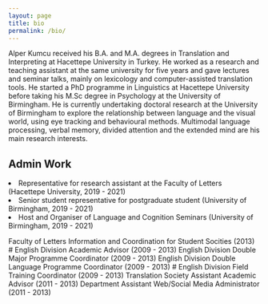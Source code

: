 ```yaml
---
layout: page
title: bio
permalink: /bio/
---
```


Alper Kumcu received his B.A. and M.A. degrees in Translation and Interpreting at Hacettepe University in Turkey. He worked as a research and teaching assistant at the same university for five years and gave lectures and seminar talks, mainly on lexicology and computer-assisted translation tools. He started a PhD programme in Linguistics at Hacettepe University before taking his M.Sc degree in Psychology at the University of Birmingham. He is currently undertaking doctoral research at the University of Birmingham to explore the relationship between language and the visual world, using eye tracking and behavioural methods. Multimodal language processing, verbal memory, divided attention and the extended mind are his main research interests.

<p><h2>Admin Work</h2>
<li>Representative for research assistant at the Faculty of Letters (Hacettepe University, 2019 - 2021)</li>
<li>Senior student representative for postgraduate student (University of Birmingham, 2019 - 2021)</li>
<li>Host and Organiser of Language and Cognition Seminars (University of Birmingham, 2019 - 2021)</li>


Faculty of Letters Information and Coordination for Student Socities (2013) # English Division Academic Advisor (2009 - 2013)
English Division Double Major Programme Coordinator (2009 - 2013)
English Division Double Language Programme Coordinator (2009 - 2013) # English Division Field Training Coordinator (2009 - 2013)
Translation Society Assistant Academic Advisor (2011 - 2013)
Department Assistant Web/Social Media Administrator (2011 - 2013)
